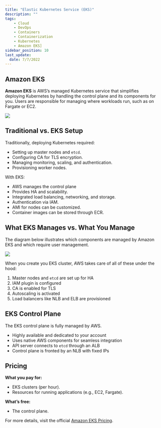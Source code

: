 ```yaml
---
title: "Elastic Kubernetes Service (EKS)"
description: ""
tags: 
    - Cloud
    - DevOps
    - Containers
    - Containerization
    - Kubernetes
    - Amazon EKS]
sidebar_position: 10
last_update:
  date: 7/7/2022
---
```



## Amazon EKS  

**Amazon EKS** is AWS’s managed Kubernetes service that simplifies deploying Kubernetes by handling the control plane and its components for you. Users are responsible for managing where workloads run, such as on Fargate or EC2.  

<div class='img-center'>

![](/img/docs/eks-banner2.png)  

</div>



## Traditional vs. EKS Setup  

Traditionally, deploying Kubernetes required:  

- Setting up master nodes and `etcd`.  
- Configuring CA for TLS encryption.  
- Managing monitoring, scaling, and authentication.  
- Provisioning worker nodes.  

With EKS:  

- AWS manages the control plane
- Provides HA and scalability.  
- Integrated load balancing, networking, and storage.  
- Authentication via IAM.
- AMI for nodes can be customized.
- Container images can be stored through ECR.


## What EKS Manages vs. What You Manage  

The diagram below illustrates which components are managed by Amazon EKS and which require user management.  

<div class='img-center'>

![](/img/docs/whateksmanages.png)  

</div>


When you create you EKS cluster, AWS takes care of all of these under the hood:

1. Master nodes and `etcd` are set up for HA  
2. IAM plugin is configured  
3. CA is enabled for TLS  
4. Autoscaling is activated  
5. Load balancers like NLB and ELB are provisioned  

## EKS Control Plane  

The EKS control plane is fully managed by AWS.

- Highly available and dedicated to your account  
- Uses native AWS components for seamless integration  
- API server connects to `etcd` through an ALB  
- Control plane is fronted by an NLB with fixed IPs  

## Pricing  

**What you pay for:**  
- EKS clusters (per hour).  
- Resources for running applications (e.g., EC2, Fargate).  

**What’s free:**  
- The control plane.  

For more details, visit the official [Amazon EKS Pricing](https://aws.amazon.com/eks/pricing/).  